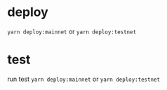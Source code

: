 # deploy

`yarn deploy:mainnet` or `yarn deploy:testnet`

# test
run test 
`yarn deploy:mainnet` or `yarn deploy:testnet`